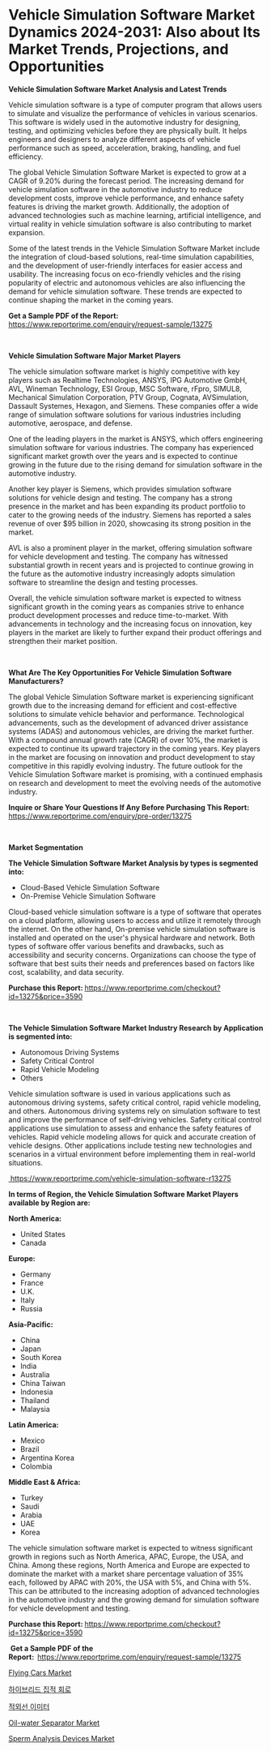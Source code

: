 <p><h1>Vehicle Simulation Software Market Dynamics 2024-2031: Also about Its Market Trends, Projections, and Opportunities</h1></p><p><strong>Vehicle Simulation Software Market Analysis and Latest Trends</strong></p>
<p><p>Vehicle simulation software is a type of computer program that allows users to simulate and visualize the performance of vehicles in various scenarios. This software is widely used in the automotive industry for designing, testing, and optimizing vehicles before they are physically built. It helps engineers and designers to analyze different aspects of vehicle performance such as speed, acceleration, braking, handling, and fuel efficiency.</p><p>The global Vehicle Simulation Software Market is expected to grow at a CAGR of 9.20% during the forecast period. The increasing demand for vehicle simulation software in the automotive industry to reduce development costs, improve vehicle performance, and enhance safety features is driving the market growth. Additionally, the adoption of advanced technologies such as machine learning, artificial intelligence, and virtual reality in vehicle simulation software is also contributing to market expansion.</p><p>Some of the latest trends in the Vehicle Simulation Software Market include the integration of cloud-based solutions, real-time simulation capabilities, and the development of user-friendly interfaces for easier access and usability. The increasing focus on eco-friendly vehicles and the rising popularity of electric and autonomous vehicles are also influencing the demand for vehicle simulation software. These trends are expected to continue shaping the market in the coming years.</p></p>
<p><strong>Get a Sample PDF of the Report:&nbsp;</strong> <a href="https://www.reportprime.com/enquiry/request-sample/13275">https://www.reportprime.com/enquiry/request-sample/13275</a></p>
<p>&nbsp;</p>
<p><strong>Vehicle Simulation Software Major Market Players</strong></p>
<p><p>The vehicle simulation software market is highly competitive with key players such as Realtime Technologies, ANSYS, IPG Automotive GmbH, AVL, Wineman Technology, ESI Group, MSC Software, rFpro, SIMUL8, Mechanical Simulation Corporation, PTV Group, Cognata, AVSimulation, Dassault Systemes, Hexagon, and Siemens. These companies offer a wide range of simulation software solutions for various industries including automotive, aerospace, and defense.</p><p>One of the leading players in the market is ANSYS, which offers engineering simulation software for various industries. The company has experienced significant market growth over the years and is expected to continue growing in the future due to the rising demand for simulation software in the automotive industry.</p><p>Another key player is Siemens, which provides simulation software solutions for vehicle design and testing. The company has a strong presence in the market and has been expanding its product portfolio to cater to the growing needs of the industry. Siemens has reported a sales revenue of over $95 billion in 2020, showcasing its strong position in the market.</p><p>AVL is also a prominent player in the market, offering simulation software for vehicle development and testing. The company has witnessed substantial growth in recent years and is projected to continue growing in the future as the automotive industry increasingly adopts simulation software to streamline the design and testing processes.</p><p>Overall, the vehicle simulation software market is expected to witness significant growth in the coming years as companies strive to enhance product development processes and reduce time-to-market. With advancements in technology and the increasing focus on innovation, key players in the market are likely to further expand their product offerings and strengthen their market position.</p></p>
<p>&nbsp;</p>
<p><strong>What Are The Key Opportunities For Vehicle Simulation Software Manufacturers?</strong></p>
<p><p>The global Vehicle Simulation Software market is experiencing significant growth due to the increasing demand for efficient and cost-effective solutions to simulate vehicle behavior and performance. Technological advancements, such as the development of advanced driver assistance systems (ADAS) and autonomous vehicles, are driving the market further. With a compound annual growth rate (CAGR) of over 10%, the market is expected to continue its upward trajectory in the coming years. Key players in the market are focusing on innovation and product development to stay competitive in this rapidly evolving industry. The future outlook for the Vehicle Simulation Software market is promising, with a continued emphasis on research and development to meet the evolving needs of the automotive industry.</p></p>
<p><strong>Inquire or Share Your Questions If Any Before Purchasing This Report:</strong> <a href="https://www.reportprime.com/enquiry/pre-order/13275">https://www.reportprime.com/enquiry/pre-order/13275</a></p>
<p>&nbsp;</p>
<p><strong>Market Segmentation</strong></p>
<p><strong>The Vehicle Simulation Software Market Analysis by types is segmented into:</strong></p>
<p><ul><li>Cloud-Based Vehicle Simulation Software</li><li>On-Premise Vehicle Simulation Software</li></ul></p>
<p><p>Cloud-based vehicle simulation software is a type of software that operates on a cloud platform, allowing users to access and utilize it remotely through the internet. On the other hand, On-premise vehicle simulation software is installed and operated on the user's physical hardware and network. Both types of software offer various benefits and drawbacks, such as accessibility and security concerns. Organizations can choose the type of software that best suits their needs and preferences based on factors like cost, scalability, and data security.</p></p>
<p><strong>Purchase this Report:&nbsp;</strong><a href="https://www.reportprime.com/checkout?id=13275&price=3590">https://www.reportprime.com/checkout?id=13275&price=3590</a></p>
<p>&nbsp;</p>
<p><strong>The Vehicle Simulation Software Market Industry Research by Application is segmented into:</strong></p>
<p><ul><li>Autonomous Driving Systems</li><li>Safety Critical Control</li><li>Rapid Vehicle Modeling</li><li>Others</li></ul></p>
<p><p>Vehicle simulation software is used in various applications such as autonomous driving systems, safety critical control, rapid vehicle modeling, and others. Autonomous driving systems rely on simulation software to test and improve the performance of self-driving vehicles. Safety critical control applications use simulation to assess and enhance the safety features of vehicles. Rapid vehicle modeling allows for quick and accurate creation of vehicle designs. Other applications include testing new technologies and scenarios in a virtual environment before implementing them in real-world situations.</p></p>
<p><a href="https://www.reportprime.com/vehicle-simulation-software-r13275">&nbsp;https://www.reportprime.com/vehicle-simulation-software-r13275</a></p>
<p><strong>In terms of Region, the Vehicle Simulation Software Market Players available by Region are:</strong></p>
<p>
    <p> <strong> North America: </strong>
        <ul>
            <li>United States</li>
            <li>Canada</li>
        </ul>
        </p> 
    <p> <strong> Europe: </strong>
        <ul>
            <li>Germany</li>
            <li>France</li>
            <li>U.K.</li>
            <li>Italy</li>
            <li>Russia</li>
        </ul>
        </p> 
    <p> <strong> Asia-Pacific: </strong>
        <ul>
            <li>China</li>
            <li>Japan</li>
            <li>South Korea</li>
            <li>India</li>
            <li>Australia</li>
            <li>China Taiwan</li>
            <li>Indonesia</li>
            <li>Thailand</li>
            <li>Malaysia</li>
        </ul>
        </p> 
    <p> <strong> Latin America: </strong>
        <ul>
            <li>Mexico</li>
            <li>Brazil</li>
            <li>Argentina Korea</li>
            <li>Colombia</li>
        </ul>
        </p> 
    <p> <strong> Middle East & Africa: </strong>
        <ul>
            <li>Turkey</li>
            <li>Saudi</li>
            <li>Arabia</li>
            <li>UAE</li>
            <li>Korea</li>
        </ul>
    </p>
    </p>
<p><p>The vehicle simulation software market is expected to witness significant growth in regions such as North America, APAC, Europe, the USA, and China. Among these regions, North America and Europe are expected to dominate the market with a market share percentage valuation of 35% each, followed by APAC with 20%, the USA with 5%, and China with 5%. This can be attributed to the increasing adoption of advanced technologies in the automotive industry and the growing demand for simulation software for vehicle development and testing.</p></p>
<p><strong>Purchase this Report: </strong><a href="https://www.reportprime.com/checkout?id=13275&price=3590">https://www.reportprime.com/checkout?id=13275&price=3590</a></p>
<p>&nbsp;<strong>Get a Sample PDF of the Report:&nbsp;&nbsp;</strong><a href="https://www.reportprime.com/enquiry/request-sample/13275">https://www.reportprime.com/enquiry/request-sample/13275</a></p>
<p><strong></strong></p>
<p><p><a href="https://github.com/sarohimweaach77/Market-Research-Report-List-1/blob/main/flying-cars-market.md">Flying Cars Market</a></p><p><a href="https://medium.com/@carolineparks354/%ED%95%98%EC%9D%B4%EB%B8%8C%EB%A6%AC%EB%93%9C-%ED%86%B5%ED%95%A9-%ED%9A%8C%EB%A1%9C-%EC%8B%9C%EC%9E%A5-%EA%B8%80%EB%A1%9C%EB%B2%8C-%EB%B0%8F-%EC%A7%80%EC%97%AD-%EB%B6%84%EC%84%9D-%EC%B5%9C%EC%A2%85-%EC%82%AC%EC%9A%A9%EC%9E%90-%EC%A0%9C%ED%92%88-%EB%B0%8F-%EC%A7%80%EC%97%AD%EC%97%90-%EC%B4%88%EC%A0%90%EC%9D%84-%EB%A7%9E%EC%B6%98-%EB%B6%84%EC%84%9D-%EB%B0%8F-%EC%98%88%EC%B8%A1-2024-2031-06a4854587f0">하이브리드 집적 회로</a></p><p><a href="https://medium.com/@shushayarefayne_72278/%EC%A0%81%EC%99%B8%EC%84%A0-%EB%B0%9C%EA%B4%91%EC%B2%B4-%EC%8B%9C%EC%9E%A5-%EA%B7%9C%EB%AA%A8-%EB%B0%8F-%EC%A0%90%EC%9C%A0%EC%9C%A8-%EB%B6%84%EC%84%9D-%EC%84%B1%EC%9E%A5-%ED%8A%B8%EB%A0%8C%EB%93%9C-%EB%B0%8F-%EC%98%88%EC%B8%A1-2024-2031-30a834e75474">적외선 이미터</a></p><p><a href="https://medium.com/@billyrice626/global-oil-water-separator-industry-types-applications-market-players-regional-growth-analysis-c4593fae94bd">Oil-water Separator Market</a></p><p><a href="https://medium.com/@babymorar/sperm-analysis-devices-market-size-is-growing-at-cagr-of-7-6-6406e388437f">Sperm Analysis Devices Market</a></p></p>